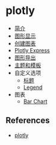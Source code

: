 # plotly

- [简介](1_intro.md)
- [图形显示](2_display.md)
- [创建图表](3_create.md)
- [Plotly Express](4_express.md)
- [图形导出](5_output.md)
- [主题和模板](6_theme_template.md)
- 自定义选项
  - [标题](11_title.md)
  - [Legend](13_legend.md)
- 图表
  - [Bar Chart](chart_bar.md)

## References

- [plotly](https://plot.ly/python/getting-started/)
